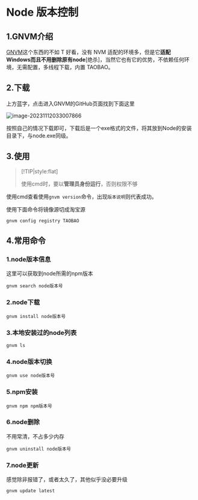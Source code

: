 # Node 版本控制

## 1.GNVM介绍

[GNVM](https://github.com/kenshin/gnvm)这个东西的不如 T 好看，没有 NVM 适配的环境多，但是它**适配 Windows而且不用删除原有node**\[绝杀]，当然它也有它的优势，不依赖任何环境，无需配置，多线程下载，内置 TAOBAO。

## 2.下载

上方蓝字，点击进入GNVM的GitHub页面找到下面这里

![image-20231112033007866](.gitbook/assets/gnvm\_down.png)

按照自己的情况下载即可，下载后是一个exe格式的文件，将其放到Node的安装目录下，与node.exe同级。

## 3.使用

> \[!TIP|style:flat]
>
> 使用cmd时，要以**管理员身份运行**，否则权限不够

使用cmd查看使用`gnvm version`命令，出现`版本说明`则代表成功。

使用下面命令将镜像源切成淘宝源

```
gnvm config registry TAOBAO
```

## 4.常用命令

### 1.node版本信息

这里可以获取到node所需的npm版本

```
gnvm search node版本号
```

### 2.node下载

```
gnvm install node版本号
```

### 3.本地安装过的node列表

```
gnvm ls
```

### 4.node版本切换

```
gnvm use node版本号
```

### 5.npm安装

```
gnvm npm npm版本号
```

### 6.node删除

不用常清，不占多少内存

```
gnvm uninstall node版本号
```

### 7.node更新

感觉除非报错了，或者太久了，其他似乎没必要升级

```
gnvm update latest
```
